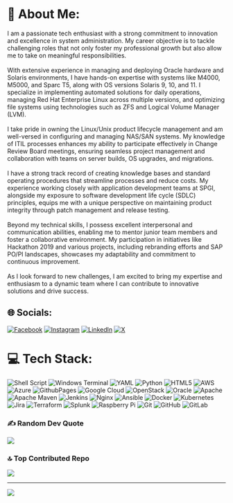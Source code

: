 # 💫 About Me:
I am a passionate tech enthusiast with a strong commitment to innovation and excellence in system administration. My career objective is to tackle challenging roles that not only foster my professional growth but also allow me to take on meaningful responsibilities.<br><br>With extensive experience in managing and deploying Oracle hardware and Solaris environments, I have hands-on expertise with systems like M4000, M5000, and Sparc T5, along with OS versions Solaris 9, 10, and 11. I specialize in implementing automated solutions for daily operations, managing Red Hat Enterprise Linux across multiple versions, and optimizing file systems using technologies such as ZFS and Logical Volume Manager (LVM).<br><br>I take pride in owning the Linux/Unix product lifecycle management and am well-versed in configuring and managing NAS/SAN systems. My knowledge of ITIL processes enhances my ability to participate effectively in Change Review Board meetings, ensuring seamless project management and collaboration with teams on server builds, OS upgrades, and migrations.<br><br>I have a strong track record of creating knowledge bases and standard operating procedures that streamline processes and reduce costs. My experience working closely with application development teams at SPGI, alongside my exposure to software development life cycle (SDLC) principles, equips me with a unique perspective on maintaining product integrity through patch management and release testing.<br><br>Beyond my technical skills, I possess excellent interpersonal and communication abilities, enabling me to mentor junior team members and foster a collaborative environment. My participation in initiatives like Hackathon 2019 and various projects, including rebranding efforts and SAP PO/PI landscapes, showcases my adaptability and commitment to continuous improvement.<br><br>As I look forward to new challenges, I am excited to bring my expertise and enthusiasm to a dynamic team where I can contribute to innovative solutions and drive success.


## 🌐 Socials:
[![Facebook](https://img.shields.io/badge/Facebook-%231877F2.svg?logo=Facebook&logoColor=white)](https://facebook.com/souravbose4u) [![Instagram](https://img.shields.io/badge/Instagram-%23E4405F.svg?logo=Instagram&logoColor=white)](https://instagram.com/souravbose4u) [![LinkedIn](https://img.shields.io/badge/LinkedIn-%230077B5.svg?logo=linkedin&logoColor=white)](https://linkedin.com/in/souravbose4u) [![X](https://img.shields.io/badge/X-black.svg?logo=X&logoColor=white)](https://x.com/souravbose4u) 

# 💻 Tech Stack:
![Shell Script](https://img.shields.io/badge/shell_script-%23121011.svg?style=for-the-badge&logo=gnu-bash&logoColor=white) ![Windows Terminal](https://img.shields.io/badge/Windows%20Terminal-%234D4D4D.svg?style=for-the-badge&logo=windows-terminal&logoColor=white) ![YAML](https://img.shields.io/badge/yaml-%23ffffff.svg?style=for-the-badge&logo=yaml&logoColor=151515) ![Python](https://img.shields.io/badge/python-3670A0?style=for-the-badge&logo=python&logoColor=ffdd54) ![HTML5](https://img.shields.io/badge/html5-%23E34F26.svg?style=for-the-badge&logo=html5&logoColor=white) ![AWS](https://img.shields.io/badge/AWS-%23FF9900.svg?style=for-the-badge&logo=amazon-aws&logoColor=white) ![Azure](https://img.shields.io/badge/azure-%230072C6.svg?style=for-the-badge&logo=microsoftazure&logoColor=white) ![GithubPages](https://img.shields.io/badge/github%20pages-121013?style=for-the-badge&logo=github&logoColor=white) ![Google Cloud](https://img.shields.io/badge/GoogleCloud-%234285F4.svg?style=for-the-badge&logo=google-cloud&logoColor=white) ![OpenStack](https://img.shields.io/badge/Openstack-%23f01742.svg?style=for-the-badge&logo=openstack&logoColor=white) ![Oracle](https://img.shields.io/badge/Oracle-F80000?style=for-the-badge&logo=oracle&logoColor=white) ![Apache](https://img.shields.io/badge/apache-%23D42029.svg?style=for-the-badge&logo=apache&logoColor=white) ![Apache Maven](https://img.shields.io/badge/Apache%20Maven-C71A36?style=for-the-badge&logo=Apache%20Maven&logoColor=white) ![Jenkins](https://img.shields.io/badge/jenkins-%232C5263.svg?style=for-the-badge&logo=jenkins&logoColor=white) ![Nginx](https://img.shields.io/badge/nginx-%23009639.svg?style=for-the-badge&logo=nginx&logoColor=white) ![Ansible](https://img.shields.io/badge/ansible-%231A1918.svg?style=for-the-badge&logo=ansible&logoColor=white) ![Docker](https://img.shields.io/badge/docker-%230db7ed.svg?style=for-the-badge&logo=docker&logoColor=white) ![Kubernetes](https://img.shields.io/badge/kubernetes-%23326ce5.svg?style=for-the-badge&logo=kubernetes&logoColor=white) ![Jira](https://img.shields.io/badge/jira-%230A0FFF.svg?style=for-the-badge&logo=jira&logoColor=white) ![Terraform](https://img.shields.io/badge/terraform-%235835CC.svg?style=for-the-badge&logo=terraform&logoColor=white) ![Splunk](https://img.shields.io/badge/splunk-%23000000.svg?style=for-the-badge&logo=splunk&logoColor=white) ![Raspberry Pi](https://img.shields.io/badge/-RaspberryPi-C51A4A?style=for-the-badge&logo=Raspberry-Pi) ![Git](https://img.shields.io/badge/git-%23F05033.svg?style=for-the-badge&logo=git&logoColor=white) ![GitHub](https://img.shields.io/badge/github-%23121011.svg?style=for-the-badge&logo=github&logoColor=white) ![GitLab](https://img.shields.io/badge/gitlab-%23181717.svg?style=for-the-badge&logo=gitlab&logoColor=white)


### ✍️ Random Dev Quote
![](https://quotes-github-readme.vercel.app/api?type=horizontal&theme=radical)

### 🔝 Top Contributed Repo
![](https://github-contributor-stats.vercel.app/api?username=souravbose4u&limit=5&theme=dark&combine_all_yearly_contributions=true)

---
[![](https://visitcount.itsvg.in/api?id=souravbose4u&icon=0&color=1)](https://visitcount.itsvg.in)
